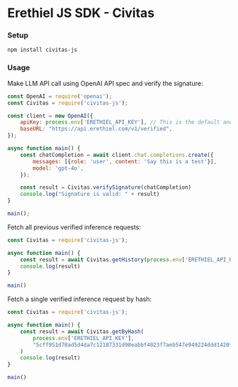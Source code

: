 # Erethiel JS SDK - Civitas

### Setup

```shell
npm install civitas-js
```

### Usage

Make LLM API call using OpenAI API spec and verify the signature:

```javascript
const OpenAI = require('openai');
const Civitas = require('civitas-js');

const client = new OpenAI({
    apiKey: process.env['ERETHIEL_API_KEY'], // This is the default and can be omitted
    baseURL: "https://api.erethiel.com/v1/verified",
});

async function main() {
    const chatCompletion = await client.chat.completions.create({
        messages: [{role: 'user', content: 'Say this is a test'}],
        model: 'gpt-4o',
    });

    const result = Civitas.verifySignature(chatCompletion)
    console.log("Signature is valid: " + result)
}

main();
```

Fetch all previous verified inference requests:

```javascript
const Civitas = require('civitas-js');

async function main() {
    const result = await Civitas.getHistory(process.env['ERETHIEL_API_KEY'])
    console.log(result)
}

main()
```

Fetch a single verified inference request by hash:

```javascript
const Civitas = require('civitas-js');

async function main() {
    const result = await Civitas.getByHash(
        process.env['ERETHIEL_API_KEY'],
        "5cff951d70ad5d4da7c12187331d98eabbf4023f7aeb547e949224ddd1420fc7"
    )
    console.log(result)
}

main()

```
